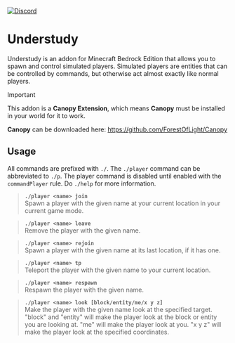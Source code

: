 <!-- ![Canopy Logo](./canopylogo_banner.jpg) -->

<!-- [![GitHub Downloads](https://img.shields.io/github/downloads/ForestOfLight/Understudy/total?label=Github%20downloads&logo=github)](https://github.com/ForestOfLight/Understudy/releases/latest) -->
<!-- [![Curseforge Downloads](https://cf.way2muchnoise.eu/full_1062078_downloads.svg)](https://www.curseforge.com/minecraft-bedrock/addons/canopy) -->
[![Discord](https://badgen.net/discord/members/9KGche8fxm?icon=discord&label=Discord&list=what)](https://discord.gg/9KGche8fxm)

# Understudy
Understudy is an addon for Minecraft Bedrock Edition that allows you to spawn and control simulated players. Simulated players are entities that can be controlled by commands, but otherwise act almost exactly like normal players.

> [!IMPORTANT]
> This addon is a **Canopy Extension**, which means **Canopy** must be installed in your world for it to work.

**Canopy** can be downloaded here: https://github.com/ForestOfLight/Canopy

## Usage
All commands are prefixed with `./`. The `./player` command can be abbreviated to `./p`. The player command is disabled until enabled with the `commandPlayer` rule. Do `./help` for more information.

> **`./player <name> join`**  
Spawn a player with the given name at your current location in your current game mode.

> **`./player <name> leave`**  
Remove the player with the given name. 

> **`./player <name> rejoin`**  
Spawn a player with the given name at its last location, if it has one.

> **`./player <name> tp`**  
Teleport the player with the given name to your current location.

> **`./player <name> respawn`**  
Respawn the player with the given name.

> **`./player <name> look [block/entity/me/x y z]`**  
Make the player with the given name look at the specified target. "block" and "entity" will make the player look at the block or entity you are looking at. "me" will make the player look at you. "x y z" will make the player look at the specified coordinates.
